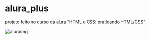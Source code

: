 # alura_plus
projeto feito no curso da alura "HTML e CSS: praticando HTML/CSS"

![aluraimg](https://user-images.githubusercontent.com/104202323/174415282-6547b674-5372-46bd-82e6-bc7c32102f51.png)
